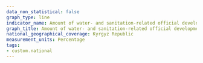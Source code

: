 ```yaml
---
data_non_statistical: false
graph_type: line
indicator_name: Amount of water- and sanitation-related official development assistance that is part of a governmentcoordinated spending plan
graph_title: Amount of water- and sanitation-related official development assistance that is part of a governmentcoordinated spending plan
national_geographical_coverage: Kyrgyz Republic
measurement_units: Percentage
tags:
- custom.national
---
```

